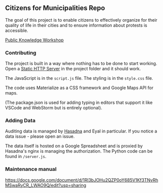 Citizens for Municipalities Repo
-------------------------------------

The goal of this project is to enable citizens to effectively organize for their quality of life in their cities and to ensure information about protests is accessible.

[Public Knowledge Workshop](http://www.hasadna.org.il/)

### Contributing

The project is built in a way where nothing has to be done to start working. Open a [Static HTTP Server](https://gist.github.com/willurd/5720255) in the project folder and it should work.

The JavaScript is in the `script.js` file.
The styling is in the `style.css` file.

The code uses Materialize as a CSS framework and Google Maps API for maps.

(The package.json is used for adding typing in editors that support it like VSCode and WebStorm but is entirely optional).

### Adding Data

Auditing data is managed by [Hasadna](https://github.com/hasadna) and Eyal in particular. If you notice a data issue - please open an issue.

The data itself is hosted on a Google Spreadsheet and is proxied by Hasadna's nginx is managing the authorization. The Python code can be found in `/server.js`.

### Maintenance manual

https://docs.google.com/document/d/1Rl3bJOHu2QZP0oY685V1Kf3TNvRhMSwaRyCR_LWAO9Q/edit?usp=sharing
